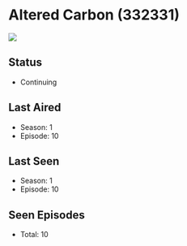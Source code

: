 # Altered Carbon (332331)

<img src="https://dg31sz3gwrwan.cloudfront.net/poster/332331/1274419-0-optimized.jpg" />

## Status
* Continuing
## Last Aired
* Season: 1
* Episode: 10
## Last Seen
* Season: 1
* Episode: 10
## Seen Episodes
* Total: 10
